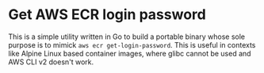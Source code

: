 Get AWS ECR login password
==========================

This is a simple utility written in Go to build a portable binary whose sole purpose
is to mimick `aws ecr get-login-password`. This is useful in contexts like
Alpine Linux based container images, where glibc cannot be used and AWS CLI v2 doesn't work.